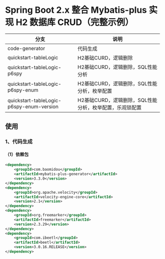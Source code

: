 # Spring Boot 2.x 整合 Mybatis-plus 实现 H2 数据库 CRUD（完整示例）

| 分支 | 说明 |
|---|---|
| code-generator | 代码生成 |
| quickstart-tableLogic | H2基础CURD，逻辑删除 |
| quickstart-tableLogic-p6spy | H2基础CURD，逻辑删除，SQL性能分析 |
| quickstart-tableLogic-p6spy-enum | H2基础CURD，逻辑删除，SQL性能分析，枚举配置 |
| quickstart-tableLogic-p6spy-enum-version | H2基础CURD，逻辑删除，SQL性能分析，枚举配置，乐观锁配置 |

## 使用
### 1、代码生成

#### （1）依赖包
```xml
<dependency>
    <groupId>com.baomidou</groupId>
    <artifactId>mybatis-plus-generator</artifactId>
    <version>3.3.0</version>
</dependency>
<dependency>
    <groupId>org.apache.velocity</groupId>
    <artifactId>velocity-engine-core</artifactId>
    <version>2.1</version>
</dependency>
<dependency>
    <groupId>org.freemarker</groupId>
    <artifactId>freemarker</artifactId>
    <version>2.3.29</version>
</dependency>
<dependency>
    <groupId>com.ibeetl</groupId>
    <artifactId>beetl</artifactId>
    <version>3.0.16.RELEASE</version>
</dependency>
```





